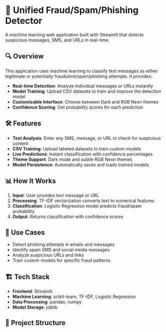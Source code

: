 # 🚨 Unified Fraud/Spam/Phishing Detector

A machine learning web application built with Streamlit that detects suspicious messages, SMS, and URLs in real-time.

## 🔍 Overview

This application uses machine learning to classify text messages as either legitimate or potentially fraudulent/spam/phishing attempts. It provides:

- **Real-time Detection**: Analyze individual messages or URLs instantly
- **Model Training**: Upload CSV datasets to train and improve the detection model
- **Customizable Interface**: Choose between Dark and RGB Neon themes
- **Confidence Scoring**: Get probability scores for each prediction

## 🛠️ Features

- **Text Analysis**: Enter any SMS, message, or URL to check for suspicious content
- **CSV Training**: Upload labeled datasets to train custom models
- **Live Predictions**: Instant classification with confidence percentages
- **Theme Support**: Dark mode and subtle RGB Neon themes
- **Model Persistence**: Automatically saves and loads trained models

## 📊 How It Works

1. **Input**: User provides text message or URL
2. **Processing**: TF-IDF vectorization converts text to numerical features
3. **Classification**: Logistic Regression model predicts fraud/spam probability
4. **Output**: Returns classification with confidence scores

## 🎯 Use Cases

- Detect phishing attempts in emails and messages
- Identify spam SMS and social media messages
- Analyze suspicious URLs and links
- Train custom models for specific fraud patterns

## 🏗️ Tech Stack

- **Frontend**: Streamlit
- **Machine Learning**: scikit-learn, TF-IDF, Logistic Regression
- **Data Processing**: pandas, numpy
- **Model Storage**: joblib

## 📁 Project Structure
